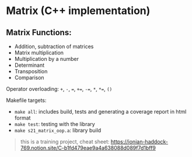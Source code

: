 # Matrix (C++ implementation)

## Matrix Functions:

- Addition, subtraction of matrices
- Matrix multiplication
- Multiplication by a number
- Determinant
- Transposition
- Сomparison

Operator overloading: `+`, `-`, `=`, `+=`, `-=`, `*`, `*=`, `()`

Makefile targets:
- `make all`: includes build, tests and generating a coverage report in html format
- `make test`: testing with the <gtest> library
- `make s21_matrix_oop.a`: library build

> this is a training project, cheat sheet: https://ionian-haddock-769.notion.site/C-b1fd479eae9a4a638088d089f7d1bff9
